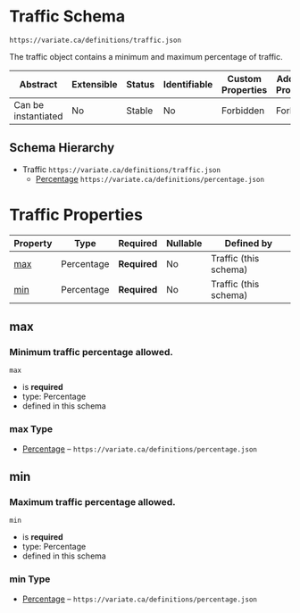 # Traffic Schema

```
https://variate.ca/definitions/traffic.json
```

The traffic object contains a minimum and maximum percentage of traffic.

| Abstract            | Extensible | Status | Identifiable | Custom Properties | Additional Properties | Defined In                                             |
| ------------------- | ---------- | ------ | ------------ | ----------------- | --------------------- | ------------------------------------------------------ |
| Can be instantiated | No         | Stable | No           | Forbidden         | Forbidden             | [definitions/traffic.schema.json](traffic.schema.json) |

## Schema Hierarchy

- Traffic `https://variate.ca/definitions/traffic.json`
  - [Percentage](percentage.schema.md) `https://variate.ca/definitions/percentage.json`

# Traffic Properties

| Property    | Type       | Required     | Nullable | Defined by            |
| ----------- | ---------- | ------------ | -------- | --------------------- |
| [max](#max) | Percentage | **Required** | No       | Traffic (this schema) |
| [min](#min) | Percentage | **Required** | No       | Traffic (this schema) |

## max

### Minimum traffic percentage allowed.

`max`

- is **required**
- type: Percentage
- defined in this schema

### max Type

- [Percentage](percentage.schema.md) – `https://variate.ca/definitions/percentage.json`

## min

### Maximum traffic percentage allowed.

`min`

- is **required**
- type: Percentage
- defined in this schema

### min Type

- [Percentage](percentage.schema.md) – `https://variate.ca/definitions/percentage.json`
